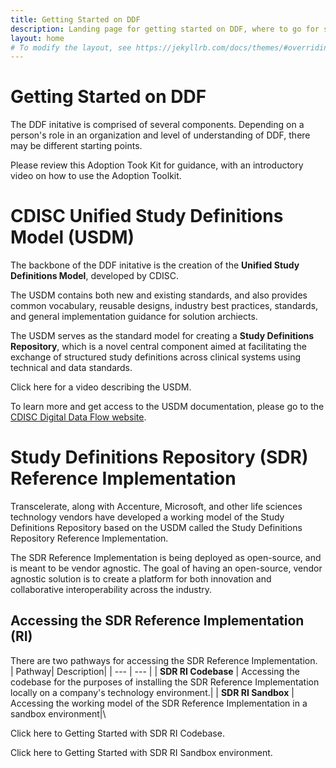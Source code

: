 ```yaml
---
title: Getting Started on DDF
description: Landing page for getting started on DDF, where to go for specific information, and how to access content
layout: home
# To modify the layout, see https://jekyllrb.com/docs/themes/#overriding-theme-defaults
---
```

# Getting Started on DDF

The DDF initative is comprised of several components.  Depending on a person's role in an organization and level of understanding of DDF, there may be different starting points.  

Please review this Adoption Took Kit for guidance, with an introductory video on how to use the Adoption Toolkit. 

# CDISC Unified Study Definitions Model (USDM)
The backbone of the DDF initative is the creation of the **Unified Study Definitions Model**, developed by CDISC.  

The USDM contains both new and existing standards, and also provides common vocabulary, reusable designs, industry best practices, standards, and general implementation guidance for solution archiects.  

The USDM serves as the standard model for creating a **Study Definitions Repository**, which is a novel central component aimed at facilitating the exchange of structured study definitions across clinical systems using technical and data standards. 

Click here for a video describing the USDM. 

To learn more and get access to the USDM documentation, please go to the [CDISC Digital Data Flow website](https://www.cdisc.org/ddf). 

# Study Definitions Repository (SDR) Reference Implementation

Transcelerate, along with Accenture, Microsoft, and other life sciences technology vendors have developed a working model of the Study Definitions Repository based on the USDM called the Study Definitions Repository Reference Implementation.  

The SDR Reference Implementation is being deployed as open-source, and is meant to be vendor agnostic.  The goal of having an open-source, vendor agnostic solution is to create a platform for both innovation and collaborative interoperability across the industry. 

## Accessing the SDR Reference Implementation (RI)

There are two pathways for accessing the SDR Reference Implementation.  
| Pathway| Description|
| ---    | ---        |
| **SDR RI Codebase** | Accessing the codebase for the purposes of installing the SDR Reference Implementation locally on a company's technology environment.|
| **SDR RI Sandbox** | Accessing the working model of the SDR Reference Implementation in a sandbox environment|\


Click here to Getting Started with SDR RI Codebase.

Click here to Getting Started with SDR RI Sandbox environment. 
